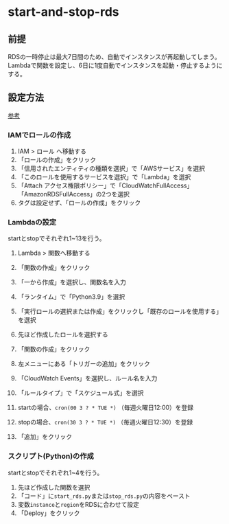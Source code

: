 # start-and-stop-rds

## 前提
RDSの一時停止は最大7日間のため、自動でインスタンスが再起動してしまう。
Lambdaで関数を設定し、6日に1度自動でインスタンスを起動・停止するようにする。

## 設定方法

[参考](https://www.t3a.jp/blog/infrastructure/rds-auto-start-stop/#outline__1)

### IAMでロールの作成

1. IAM > ロール へ移動する
2. 「ロールの作成」をクリック
3. 「信用されたエンティティの種類を選択」で「AWSサービス」を選択
4. 「このロールを使用するサービスを選択」で「Lambda」を選択
5. 「Attach アクセス権限ポリシー」で「CloudWatchFullAccess」「AmazonRDSFullAccess」の2つを選択
6. タグは設定せず、「ロールの作成」をクリック

### Lambdaの設定
startとstopでそれぞれ1~13を行う。

1. Lambda > 関数へ移動する
2. 「関数の作成」をクリック
3. 「一から作成」を選択し、関数名を入力
4. 「ランタイム」で「Python3.9」を選択
5. 「実行ロールの選択または作成」をクリックし「既存のロールを使用する」を選択
6. 先ほど作成したロールを選択する
7. 「関数の作成」をクリック

8. 左メニューにある「トリガーの追加」をクリック
9. 「CloudWatch Events」を選択し、ルール名を入力
10. 「ルールタイプ」で「スケジュール式」を選択
11. startの場合、`cron(00 3 ? * TUE *)` （毎週火曜日12:00）を登録
12. stopの場合、`cron(30 3 ? * TUE *)` （毎週火曜日12:30）を登録
13. 「追加」をクリック

### スクリプト(Python)の作成
startとstopでそれぞれ1~4を行う。

1. 先ほど作成した関数を選択
2. 「コード」に`start_rds.py`または`stop_rds.py`の内容をペースト
3. 変数`instance`と`region`をRDSに合わせて設定
4. 「Deploy」をクリック
